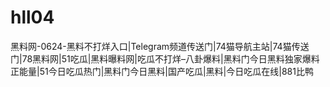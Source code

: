 # hll04
黑料网-0624-黑料不打烊入口|Telegram频道传送门|74猫导航主站|74猫传送门|78黑料网|51吃瓜|黑料曝料网|吃瓜不打烊–八卦爆料|黑料门今日黑料独家爆料正能量|51今日吃瓜热门|黑料门今日黑料|国产吃瓜|黑料|今日吃瓜在线|881比鸭
